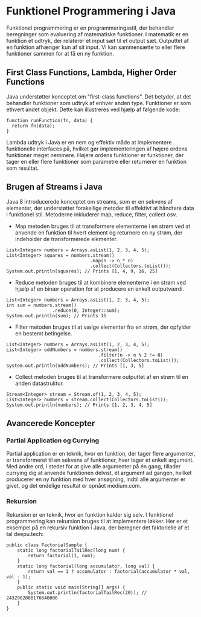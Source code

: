 # Funktionel Programmering i Java
Funktionel programmering er en programmeringsstil, der behandler beregninger som evaluering af matematiske funktioner. I matematik er en funktion et udtryk, der relaterer et input sæt til et output sæt. Outputtet af en funktion afhænger kun af sit input. Vi kan sammensætte to eller flere funktioner sammen for at få en ny funktion.

## First Class Functions, Lambda, Higher Order Functions
Java understøtter konceptet om "first-class functions". Det betyder, at det behandler funktioner som udtryk af enhver anden type. Funktioner er som ethvert andet objekt. Dette kan illustreres ved hjælp af følgende kode:

```
function runFunction(fn, data) {
  return fn(data);
}
```

Lambda udtryk i Java er en nem og effektiv måde at implementere funktionelle interfaces på, hvilket gør implementeringen af højere ordens funktioner meget nemmere. Højere ordens funktioner er funktioner, der tager en eller flere funktioner som parametre eller returnerer en funktion som resultat.

## Brugen af Streams i Java
Java 8 introducerede konceptet om streams, som er en sekvens af elementer, der understøtter forskellige metoder til effektivt at håndtere data i funktionel stil. Metoderne inkluderer map, reduce, filter, collect osv.

- Map metoden bruges til at transformere elementerne i en strøm ved at anvende en funktion til hvert element og returnere en ny strøm, der indeholder de transformerede elementer.

```
List<Integer> numbers = Arrays.asList(1, 2, 3, 4, 5);
List<Integer> squares = numbers.stream()
                               .map(n -> n * n)
                               .collect(Collectors.toList());
System.out.println(squares); // Prints [1, 4, 9, 16, 25]
```

- Reduce metoden bruges til at kombinere elementerne i en strøm ved hjælp af en binær operation for at producere en enkelt outputværdi.

```
List<Integer> numbers = Arrays.asList(1, 2, 3, 4, 5);
int sum = numbers.stream()
                 .reduce(0, Integer::sum);
System.out.println(sum); // Prints 15
```

- Filter metoden bruges til at vælge elementer fra en strøm, der opfylder en bestemt betingelse.

```
List<Integer> numbers = Arrays.asList(1, 2, 3, 4, 5);
List<Integer> oddNumbers = numbers.stream()
                                  .filter(n -> n % 2 != 0)
                                  .collect(Collectors.toList());
System.out.println(oddNumbers); // Prints [1, 3, 5]
```

- Collect metoden bruges til at transformere outputtet af en strøm til en anden datastruktur.

```
Stream<Integer> stream = Stream.of(1, 2, 3, 4, 5);
List<Integer> numbers = stream.collect(Collectors.toList());
System.out.println(numbers); // Prints [1, 2, 3, 4, 5]
```

## Avancerede Koncepter
### Partial Application og Currying
Partial application er en teknik, hvor en funktion, der tager flere argumenter, er transformeret til en sekvens af funktioner, hver tager et enkelt argument. Med andre ord, i stedet for at give alle argumenter på én gang, tillader currying dig at anvende funktionen delvist, ét argument ad gangen, hvilket producerer en ny funktion med hver ansøgning, indtil alle argumenter er givet, og det endelige resultat er opnået medium.com.

### Rekursion
Rekursion er en teknik, hvor en funktion kalder sig selv. I funktionel programmering kan rekursion bruges til at implementere løkker. Her er et eksempel på en rekursiv funktion i Java, der beregner det faktorielle af et tal deepu.tech:

```
public class FactorialSample {
    static long factorialTailRec(long num) {
        return factorial(1, num);
    }
    static long factorial(long accumulator, long val) {
        return val == 1 ? accumulator : factorial(accumulator * val, val - 1);
    }
    public static void main(String[] args) {
        System.out.println(factorialTailRec(20)); // 2432902008176640000
    }
}
```
